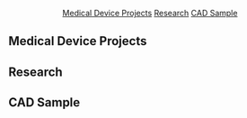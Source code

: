 <p align="center">
  <a href="https://www.rmclaughlin-projects.github.io/#medical-device-projects">Medical Device Projects</a>
  <a href="https://www.rmclaughlin-projects.github.io/#research">Research</a>
  <a href="https://www.rmclaughlin-projects.github.io/#cad-sample">CAD Sample</a>
</p>

## Medical Device Projects

## Research

## CAD Sample
